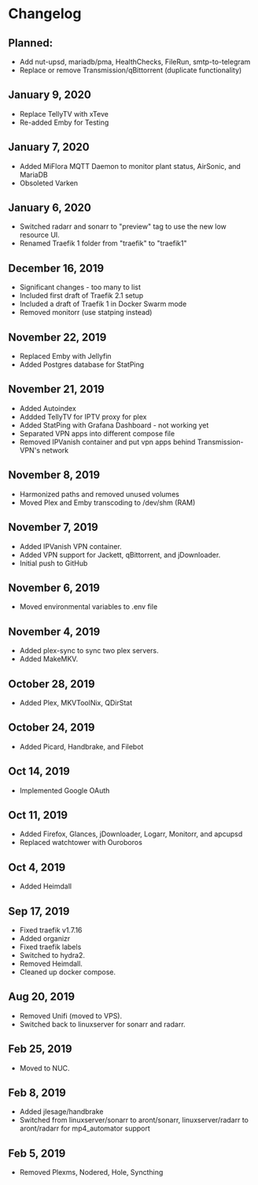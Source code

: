 # Changelog
## Planned: 
* Add nut-upsd, mariadb/pma, HealthChecks, FileRun, smtp-to-telegram
* Replace or remove Transmission/qBittorrent (duplicate functionality)

## January 9, 2020
* Replace TellyTV with xTeve
* Re-added Emby for Testing

## January 7, 2020
* Added MiFlora MQTT Daemon to monitor plant status, AirSonic, and MariaDB
* Obsoleted Varken

## January 6, 2020
* Switched radarr and sonarr to "preview" tag to use the new low resource UI.
* Renamed Traefik 1 folder from "traefik" to "traefik1"

## December 16, 2019
* Significant changes - too many to list
* Included first draft of Traefik 2.1 setup
* Included a draft of Traefik 1 in Docker Swarm mode
* Removed monitorr (use statping instead)

## November 22, 2019
* Replaced Emby with Jellyfin
* Added Postgres database for StatPing

## November 21, 2019
* Added Autoindex
* Addded TellyTV for IPTV proxy for plex 
* Added StatPing with Grafana Dashboard - not working yet
* Separated VPN apps into different compose file
* Removed IPVanish container and put vpn apps behind Transmission-VPN's network

## November 8, 2019
* Harmonized paths and removed unused volumes
* Moved Plex and Emby transcoding to /dev/shm (RAM)

## November 7, 2019
* Added IPVanish VPN container. 
* Added VPN support for Jackett, qBittorrent, and jDownloader.
* Initial push to GitHub

## November 6, 2019
* Moved environmental variables to .env file

## November 4, 2019
* Added plex-sync to sync two plex servers.
* Added MakeMKV.

## October 28, 2019
* Added Plex, MKVToolNix, QDirStat

## October 24, 2019
* Added Picard, Handbrake, and Filebot

## Oct 14, 2019
* Implemented Google OAuth

## Oct 11, 2019
* Added Firefox, Glances, jDownloader, Logarr, Monitorr, and apcupsd
* Replaced watchtower with Ouroboros

## Oct 4, 2019 
* Added Heimdall

## Sep 17, 2019 
* Fixed traefik v1.7.16
* Added organizr
* Fixed traefik labels
* Switched to hydra2. 
* Removed Heimdall. 
* Cleaned up docker compose.

## Aug 20, 2019 
* Removed Unifi (moved to VPS). 
* Switched back to linuxserver for sonarr and radarr.

## Feb 25, 2019 
* Moved to NUC. 

## Feb 8, 2019
* Added jlesage/handbrake
* Switched from linuxserver/sonarr to aront/sonarr, linuxserver/radarr to aront/radarr for mp4_automator support

## Feb 5, 2019 
* Removed Plexms, Nodered, Hole, Syncthing
